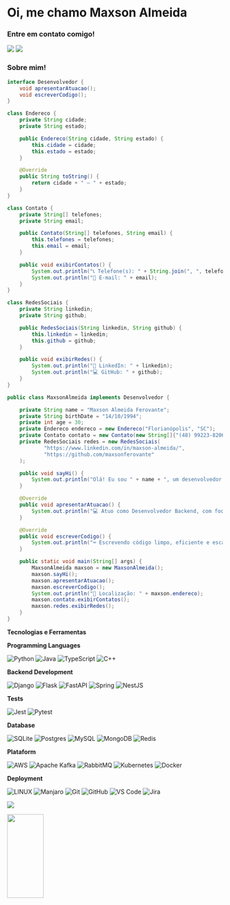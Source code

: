 # Oi, me chamo Maxson Almeida

### Entre em contato comigo! 
<div>
<a href="https://www.linkedin.com/in/maxson-almeida/" target="_blank"><img src="https://img.shields.io/badge/-LinkedIn-%230077B5?style=for-the-badge&logo=linkedin&logoColor=white" target="_blank"></a>   
<a href="malito: maxsonferovante@gmail.com" target="_blank"><img src="https://img.shields.io/badge/-Gmail-%230077B5?style=for-the-badge&logo=gmail&logoColor=white" target="_blank"></a>   
</div>

### Sobre mim! 

```java
interface Desenvolvedor {
    void apresentarAtuacao();
    void escreverCodigo();
}

class Endereco {
    private String cidade;
    private String estado;

    public Endereco(String cidade, String estado) {
        this.cidade = cidade;
        this.estado = estado;
    }

    @Override
    public String toString() {
        return cidade + " – " + estado;
    }
}

class Contato {
    private String[] telefones;
    private String email;

    public Contato(String[] telefones, String email) {
        this.telefones = telefones;
        this.email = email;
    }

    public void exibirContatos() {
        System.out.println("📞 Telefone(s): " + String.join(", ", telefones));
        System.out.println("📧 E-mail: " + email);
    }
}

class RedesSociais {
    private String linkedin;
    private String github;

    public RedesSociais(String linkedin, String github) {
        this.linkedin = linkedin;
        this.github = github;
    }

    public void exibirRedes() {
        System.out.println("🔗 LinkedIn: " + linkedin);
        System.out.println("💻 GitHub: " + github);
    }
}

public class MaxsonAlmeida implements Desenvolvedor {

    private String name = "Maxson Almeida Ferovante";
    private String birthDate = "14/10/1994";
    private int age = 30;
    private Endereco endereco = new Endereco("Florianópolis", "SC");
    private Contato contato = new Contato(new String[]{"(48) 99223-8206"}, "maxsonferovante@gmail.com");
    private RedesSociais redes = new RedesSociais(
            "https://www.linkedin.com/in/maxson-almeida/",
            "https://github.com/maxsonferovante"
    );

    public void sayHi() {
        System.out.println("Olá! Eu sou " + name + ", um desenvolvedor backend com experiência em Python e Java.");
    }

    @Override
    public void apresentarAtuacao() {
        System.out.println("💻 Atuo como Desenvolvedor Backend, com foco em APIs, Microsserviços e soluções escaláveis.");
    }

    @Override
    public void escreverCodigo() {
        System.out.println("⌨️ Escrevendo código limpo, eficiente e escalável usando boas práticas de engenharia de software.");
    }

    public static void main(String[] args) {
        MaxsonAlmeida maxson = new MaxsonAlmeida();
        maxson.sayHi();
        maxson.apresentarAtuacao();
        maxson.escreverCodigo();
        System.out.println("📍 Localização: " + maxson.endereco);
        maxson.contato.exibirContatos();
        maxson.redes.exibirRedes();
    }
}
```

**Tecnologias e Ferramentas**

<!-- (Aqui você pode adicionar tecnologias que aprendeu no curso, já listamos algumas delas, e outras que já domina)) -->

**Programming Languages**

![Python](https://img.shields.io/badge/python-3670A0?style=for-the-badge&logo=python&logoColor=ffdd54) 
![Java](https://img.shields.io/badge/java-%23ED8B00.svg?style=for-the-badge&logo=openjdk&logoColor=white)
![TypeScript](https://img.shields.io/badge/typescript-%23007ACC.svg?style=for-the-badge&logo=typescript&logoColor=white)
![C++](https://img.shields.io/badge/C%2B%2B-00599C?style=for-the-badge&logo=c%2B%2B&logoColor=white)

**Backend Development**

![Django](https://img.shields.io/badge/django-%23092E20.svg?style=for-the-badge&logo=django&logoColor=white) 
![Flask](https://img.shields.io/badge/flask-%23000.svg?style=for-the-badge&logo=flask&logoColor=white)
![FastAPI](https://img.shields.io/badge/FastAPI-005571?style=for-the-badge&logo=fastapi) 
![Spring](https://img.shields.io/badge/spring-%236DB33F.svg?style=for-the-badge&logo=spring&logoColor=white)
![NestJS](https://img.shields.io/badge/nestjs-%23E0234E.svg?style=for-the-badge&logo=nestjs&logoColor=white)

**Tests**

![Jest](https://img.shields.io/badge/Jest-C21325?style=for-the-badge&logo=jest&logoColor=white)
![Pytest](https://img.shields.io/badge/pytest-%23ffffff.svg?style=for-the-badge&logo=pytest&logoColor=2f9fe3)

**Database**

![SQLite](https://img.shields.io/badge/sqlite-%2307405e.svg?style=for-the-badge&logo=sqlite&logoColor=white) 
![Postgres](https://img.shields.io/badge/postgres-%23316192.svg?style=for-the-badge&logo=postgresql&logoColor=white)
![MySQL](https://img.shields.io/badge/mysql-4479A1.svg?style=for-the-badge&logo=mysql&logoColor=white)
![MongoDB](https://img.shields.io/badge/-MongoDB-13aa52?style=for-the-badge&logo=mongodb&logoColor=white)
![Redis](https://img.shields.io/badge/redis-%23DD0031.svg?style=for-the-badge&logo=redis&logoColor=white)


**Plataform**

![AWS](https://img.shields.io/badge/AWS-%23FF9900.svg?style=for-the-badge&logo=amazon-aws&logoColor=white)
![Apache Kafka](https://img.shields.io/badge/Apache%20Kafka-000?style=for-the-badge&logo=apachekafka)
![RabbitMQ](https://img.shields.io/badge/Rabbitmq-FF6600?style=for-the-badge&logo=rabbitmq&logoColor=white)
![Kubernetes](https://img.shields.io/badge/kubernetes-%23326ce5.svg?style=for-the-badge&logo=kubernetes&logoColor=white)
![Docker](https://img.shields.io/badge/Docker-2CA5E0?style=for-the-badge&logo=docker&logoColor=white)

**Deployment**

![LINUX](https://img.shields.io/badge/Linux-FCC624?style=for-the-badge&logo=linux&logoColor=black)
![Manjaro](https://img.shields.io/badge/Manjaro-35BF5C?style=for-the-badge&logo=Manjaro&logoColor=white)
![Git](https://img.shields.io/badge/git-%23F05033.svg?style=for-the-badge&logo=git&logoColor=white)
![GitHub](https://img.shields.io/badge/github-%23121011.svg?style=for-the-badge&logo=github&logoColor=white)
![VS Code](https://img.shields.io/badge/VS%20Code-0078d7.svg?style=for-the-badge&logo=visual-studio-code&logoColor=white)
![Jira](https://img.shields.io/badge/jira-%230A0FFF.svg?style=for-the-badge&logo=jira&logoColor=white)

[![](https://visitcount.itsvg.in/api?id=maxsonferovante&icon=2&color=1)](https://visitcount.itsvg.in)

<div align="left">
  
  <img width="41%" height="195px" src="https://github-readme-stats.vercel.app/api/top-langs/?username=maxsonferovante&layout=compact&hide_border=true&title_color=8f00ff&text_color=ffffff&bg_color=0d1117" />
  
 </div>

<!-- Proudly created with GPRM ( https://gprm.itsvg.in ) -->
